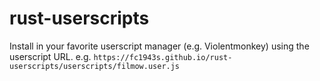 # rust-userscripts

Install in your favorite userscript manager (e.g. Violentmonkey) using the userscript URL. e.g. `https://fc1943s.github.io/rust-userscripts/userscripts/filmow.user.js`
